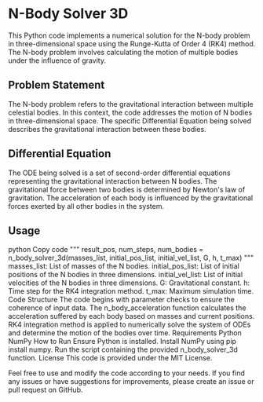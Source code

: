 # N-Body Solver 3D
This Python code implements a numerical solution for the N-body problem in three-dimensional space using the Runge-Kutta of Order 4 (RK4) method. The N-body problem involves calculating the motion of multiple bodies under the influence of gravity.

## Problem Statement
The N-body problem refers to the gravitational interaction between multiple celestial bodies. In this context, the code addresses the motion of N bodies in three-dimensional space. The specific Differential Equation being solved describes the gravitational interaction between these bodies.

## Differential Equation
The ODE being solved is a set of second-order differential equations representing the gravitational interaction between N bodies. The gravitational force between two bodies is determined by Newton's law of gravitation. The acceleration of each body is influenced by the gravitational forces exerted by all other bodies in the system.

## Usage
python
Copy code
"""
result_pos, num_steps, num_bodies = n_body_solver_3d(masses_list, initial_pos_list, initial_vel_list, G, h, t_max)
"""
masses_list: List of masses of the N bodies.
initial_pos_list: List of initial positions of the N bodies in three dimensions.
initial_vel_list: List of initial velocities of the N bodies in three dimensions.
G: Gravitational constant.
h: Time step for the RK4 integration method.
t_max: Maximum simulation time.
Code Structure
The code begins with parameter checks to ensure the coherence of input data.
The n_body_acceleration function calculates the acceleration suffered by each body based on masses and current positions.
RK4 integration method is applied to numerically solve the system of ODEs and determine the motion of the bodies over time.
Requirements
Python
NumPy
How to Run
Ensure Python is installed.
Install NumPy using pip install numpy.
Run the script containing the provided n_body_solver_3d function.
License
This code is provided under the MIT License.

Feel free to use and modify the code according to your needs. If you find any issues or have suggestions for improvements, please create an issue or pull request on GitHub.
